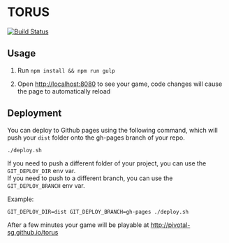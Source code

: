 # TORUS

[![Build Status](https://travis-ci.org/pivotal-sg/torus.svg?branch=master)](https://travis-ci.org/pivotal-sg/torus)

## Usage

1. Run `npm install && npm run gulp`

1. Open [http://localhost:8080](http://localhost:8080) to see your game, code changes will cause the page to automatically reload

## Deployment

You can deploy to Github pages using the following command, which will push your `dist` folder onto the gh-pages branch of your repo.

`./deploy.sh`

If you need to push a different folder of your project, you can use the `GIT_DEPLOY_DIR` env var.
<br>
If you need to push to a different branch, you can use the `GIT_DEPLOY_BRANCH` env var.

Example:

`GIT_DEPLOY_DIR=dist GIT_DEPLOY_BRANCH=gh-pages ./deploy.sh`

After a few minutes your game will be playable at http://pivotal-sg.github.io/torus

